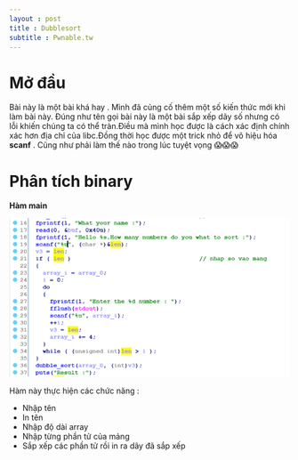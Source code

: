 ```yaml
---
layout : post 
title : Dubblesort 
subtitle : Pwnable.tw
---
```


# Mở đầu
Bài này là một bài khá hay . Mình đã củng cố thêm một số kiến thức mới khi làm bài này. Đúng như tên gọi bài này là một bài sắp xếp dãy số nhưng 
có lỗi khiến chúng ta có thể tràn.Điều mà mình học được là cách xác định chính xác hơn địa chỉ của libc.Đồng thời học được một trick nhỏ để vô 
hiệu hóa **scanf** . Cũng như phải làm thế nào trong lúc tuyệt vọng 😱😱😱 

# Phân tích binary  

**Hàm main**  

![hinh4](/Pwnable/pwnable.tw/dubblesort_/hinh4.PNG)  

Hàm này thực hiện các chức năng : 
 - Nhập tên  
 - In tên  
 - Nhập độ dài array  
 - Nhập từng phần tử của mảng  
 - Sắp xếp các phần tử rồi in ra dãy đã sắp xếp  


